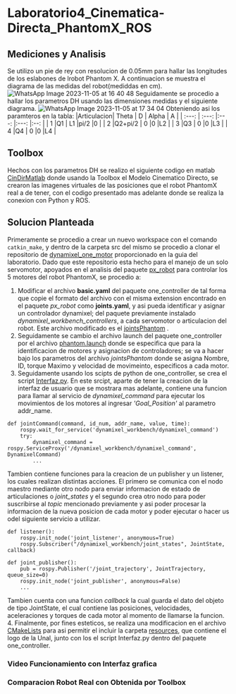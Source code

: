 # Laboratorio4_Cinematica-Directa_PhantomX_ROS
## Mediciones y Analisis
Se utilizo un pie de rey con resolucion de 0.05mm para hallar las longitudes de los eslabones de lrobot Phantom X. A continuacion se muestra el diagrama de las medidas del robot(mediddas en cm).
![WhatsApp Image 2023-11-05 at 16 40 48](https://github.com/anhernadezdu/Laboratorio4_Cinematica-Directa_PhantomX_ROS/assets/70985250/a377600d-ea08-4925-9c87-8452264b8a1c)
Seguidamente se procedio a hallar los parametros DH usando las dimensiones medidas y el siguiente diagrama.
![WhatsApp Image 2023-11-05 at 17 34 04](https://github.com/anhernadezdu/Laboratorio4_Cinematica-Directa_PhantomX_ROS/assets/70985250/dec1d7c5-23cb-49cc-af59-45a39b6eee17)
Obteniendo asi los paramteros en la tabla:
|Articulacion| Theta    | D    | Alpha | A    |
| :---:      | :---:    |:---: |:---:  |:--:  |
| 1          |Q1        | L1   |pi/2   |0     |
| 2          |Q2+pi/2   | 0    |0      |L2    |
| 3          |Q3        | 0    |0      |L3    |
| 4          |Q4        | 0    |0      |L4    |
## Toolbox
Hechos con los parametros DH se realizo el siguiente codigo en matlab [CinDirMatlab](CinDirPhantom.m) donde usando la Toolbox el Modelo Cinematico Directo, se crearon las imagenes virtuales de las posiciones que el robot PhantomX real a de tener, con el codigo presentado mas adelante donde se realiza la conexion con Python y ROS.
## Solucion Planteada
Primeramente se procedio a crear un nuevo workspace con el comando `catkin_make`, y dentro de la carpeta src del mismo se procedio a clonar el repositorio de [dynamixel_one_motor](https://github.com/fegonzalez7/dynamixel_one_motor.git) proporcionado en la guia del laboratorio. Dado que este repositorio esta hecho para el manejo de un solo servomotor, apoyados en el analisis del paquete [px_robot](https://github.com/felipeg17/px_robot.git) para controlar los 5 motores del robot PhantomX, se procedio a:

1. Modificar el archivo **basic.yaml** del paquete one_controller de tal forma que copie el formato del archivo con el misma extension encontrado en el paquete *px_robot* como **joints.yaml**, y asi pueda identificar y asignar un controlador dynamixel; del paquete previamente instalado *dynamixel_workbench_controllers*, a cada servomotor o articulacion del robot. Este archivo modificado es el [jointsPhantom](jointsPhantom.yaml) .
2. Seguidamente se cambio el archivo launch del paquete one_controller por el archivo [phantom.launch](phantom.launch) donde se especifica que para la identificacion de motores y asignacion de controladores; se va a hacer bajo los parametros del archivo *jointsPhantom* donde se asigna Nombre, ID, torque Maximo y velocidad de movimeinto, especificos a cada motor.
3. Seguidamente usando los scipts de python de one_controller, se crea el script [Interfaz.py](Interfaz.py). En este srcipt, aparte de tener la creacion de la interfaz de usuario que se mostrara mas adelante, contiene una funcion para llamar al servicio de *dynamixel_command* para ejecutar los movimientos de los motores al ingresar *'Goal_Position'* al parametro addr_name.
```
def jointCommand(command, id_num, addr_name, value, time):
    rospy.wait_for_service('dynamixel_workbench/dynamixel_command')
    try:        
        dynamixel_command = rospy.ServiceProxy('/dynamixel_workbench/dynamixel_command', DynamixelCommand)
        ...
```
Tambien contiene funciones para la creacion de un publisher y un listener, los cuales realizan distintas acciones. El primero se comunica con el nodo maestro mediante otro nodo para enviar informacion de estado de articulaciones o *joint_states* y el segundo crea otro nodo para poder suscribirse al *topic* mencionado previamente y asi poder procesar la informacion de la nueva posicion de cada motor y poder ejecutar o hacer us odel siguiente servicio a utilizar.
```
def listener():
    rospy.init_node('joint_listener', anonymous=True)
    rospy.Subscriber("/dynamixel_workbench/joint_states", JointState, callback)
    
def joint_publisher():
    pub = rospy.Publisher('/joint_trajectory', JointTrajectory, queue_size=0)
    rospy.init_node('joint_publisher', anonymous=False)
    ...
```
Tambien cuenta con una funcion *callback* la cual guarda el dato del objeto de tipo JointState, el cual contiene las posiciones, velocidades, aceleraciones y torques de cada motor al momento de llamarse la funcion.
4. Finalmente, por fines esteticos, se realiza una modificacion en el archivo [CMakeLists](CMakeLists.txt) para asi permitir el incluir la carpeta [resources](resources), que contiene el logo de la Unal, junto con los el script Interfaz.py dentro del paquete one_controller.

### Video Funcionamiento con Interfaz grafica



### Comparacion Robot Real con Obtenida por Toolbox


